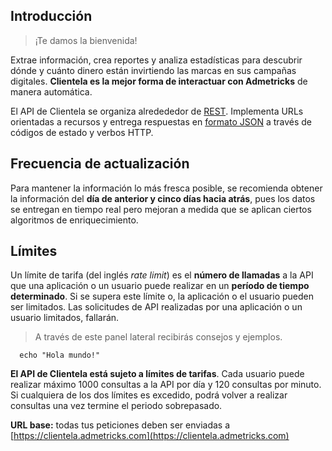 ## Introducción

> ¡Te damos la bienvenida!

Extrae información, crea reportes y analiza estadísticas para descubrir dónde y cuánto dinero están invirtiendo las marcas en sus campañas digitales. **Clientela es la mejor forma de interactuar con Admetricks** de manera automática.

El API de Clientela se organiza alredededor de [REST](https://es.wikipedia.org/wiki/Transferencia_de_Estado_Representacional). Implementa URLs orientadas a recursos y entrega respuestas en [formato JSON](http://www.json.org/) a través de códigos de estado y verbos HTTP.

## Frecuencia de actualización

Para mantener la información lo más fresca posible, se recomienda obtener la información del **día de anterior y cinco días hacia atrás**, pues los datos se entregan en tiempo real pero mejoran a medida que se aplican ciertos algoritmos de enriquecimiento.

## Límites

Un límite de tarifa (del inglés *rate limit*) es el **número de llamadas** a la API que una aplicación o un usuario puede realizar en un **período de tiempo determinado**. Si se supera este límite o, la aplicación o el usuario pueden ser limitados. Las solicitudes de API realizadas por una aplicación o un usuario limitados, fallarán.

> A través de este panel lateral recibirás consejos y ejemplos.

```
  echo "Hola mundo!"
```

**El API de Clientela está sujeto a límites de tarifas**. Cada usuario puede realizar máximo 1000 consultas a la API por día y 120 consultas por minuto. Si cualquiera de los dos límites es excedido, podrá volver a realizar consultas una vez termine el periodo sobrepasado.

**URL base:** todas tus peticiones deben ser enviadas a [https://clientela.admetricks.com](https://clientela.admetricks.com)
